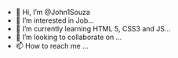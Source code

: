 - 👋 Hi, I’m @John1Souza
- 👀 I’m interested in Job...
- 🌱 I’m currently learning HTML 5, CSS3 and JS...
- 💞️ I’m looking to collaborate on ...
- 📫 How to reach me ...

<!---
John1Souza/John1Souza is a ✨ special ✨ repository because its `README.md` (this file) appears on your GitHub profile.
You can click the Preview link to take a look at your changes.
--->
